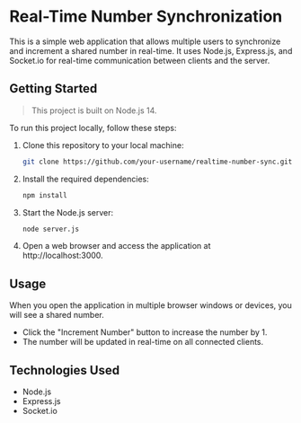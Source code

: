 # Real-Time Number Synchronization

This is a simple web application that allows multiple users to synchronize and increment a shared number in real-time. It uses Node.js, Express.js, and Socket.io for real-time communication between clients and the server.

## Getting Started

> This project is built on Node.js 14.

To run this project locally, follow these steps:

1. Clone this repository to your local machine:

   ```bash
   git clone https://github.com/your-username/realtime-number-sync.git

2. Install the required dependencies:

   ```bash
   npm install

2. Start the Node.js server:

   ```bash
   node server.js
   
4. Open a web browser and access the application at http://localhost:3000.

## Usage
When you open the application in multiple browser windows or devices, you will see a shared number.

- Click the "Increment Number" button to increase the number by 1.
- The number will be updated in real-time on all connected clients.

## Technologies Used
- Node.js
- Express.js
- Socket.io
